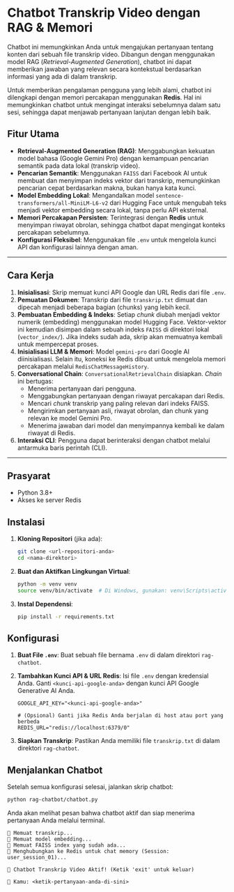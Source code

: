 # Chatbot Transkrip Video dengan RAG & Memori

Chatbot ini memungkinkan Anda untuk mengajukan pertanyaan tentang konten dari sebuah file transkrip video. Dibangun dengan menggunakan model RAG (*Retrieval-Augmented Generation*), chatbot ini dapat memberikan jawaban yang relevan secara kontekstual berdasarkan informasi yang ada di dalam transkrip.

Untuk memberikan pengalaman pengguna yang lebih alami, chatbot ini dilengkapi dengan memori percakapan menggunakan **Redis**. Hal ini memungkinkan chatbot untuk mengingat interaksi sebelumnya dalam satu sesi, sehingga dapat menjawab pertanyaan lanjutan dengan lebih baik.

## Fitur Utama

- **Retrieval-Augmented Generation (RAG)**: Menggabungkan kekuatan model bahasa (Google Gemini Pro) dengan kemampuan pencarian semantik pada data lokal (transkrip video).
- **Pencarian Semantik**: Menggunakan `FAISS` dari Facebook AI untuk membuat dan menyimpan indeks vektor dari transkrip, memungkinkan pencarian cepat berdasarkan makna, bukan hanya kata kunci.
- **Model Embedding Lokal**: Mengandalkan model `sentence-transformers/all-MiniLM-L6-v2` dari Hugging Face untuk mengubah teks menjadi vektor embedding secara lokal, tanpa perlu API eksternal.
- **Memori Percakapan Persisten**: Terintegrasi dengan **Redis** untuk menyimpan riwayat obrolan, sehingga chatbot dapat mengingat konteks percakapan sebelumnya.
- **Konfigurasi Fleksibel**: Menggunakan file `.env` untuk mengelola kunci API dan konfigurasi lainnya dengan aman.

---

## Cara Kerja

1.  **Inisialisasi**: Skrip memuat kunci API Google dan URL Redis dari file `.env`.
2.  **Pemuatan Dokumen**: Transkrip dari file `transkrip.txt` dimuat dan dipecah menjadi beberapa bagian (chunks) yang lebih kecil.
3.  **Pembuatan Embedding & Indeks**: Setiap *chunk* diubah menjadi vektor numerik (embedding) menggunakan model Hugging Face. Vektor-vektor ini kemudian disimpan dalam sebuah indeks `FAISS` di direktori lokal (`vector_index/`). Jika indeks sudah ada, skrip akan memuatnya kembali untuk mempercepat proses.
4.  **Inisialisasi LLM & Memori**: Model `gemini-pro` dari Google AI diinisialisasi. Selain itu, koneksi ke Redis dibuat untuk mengelola memori percakapan melalui `RedisChatMessageHistory`.
5.  **Conversational Chain**: `ConversationalRetrievalChain` disiapkan. *Chain* ini bertugas:
    - Menerima pertanyaan dari pengguna.
    - Menggabungkan pertanyaan dengan riwayat percakapan dari Redis.
    - Mencari *chunk* transkrip yang paling relevan dari indeks FAISS.
    - Mengirimkan pertanyaan asli, riwayat obrolan, dan chunk yang relevan ke model Gemini Pro.
    - Menerima jawaban dari model dan menyimpannya kembali ke dalam riwayat di Redis.
6.  **Interaksi CLI**: Pengguna dapat berinteraksi dengan chatbot melalui antarmuka baris perintah (CLI).

---

## Prasyarat

- Python 3.8+
- Akses ke server Redis

## Instalasi

1.  **Kloning Repositori** (jika ada):
    ```bash
    git clone <url-repositori-anda>
    cd <nama-direktori>
    ```

2.  **Buat dan Aktifkan Lingkungan Virtual**:
    ```bash
    python -m venv venv
    source venv/bin/activate  # Di Windows, gunakan: venv\Scripts\activate
    ```

3.  **Instal Dependensi**:
    ```bash
    pip install -r requirements.txt
    ```

## Konfigurasi

1.  **Buat File `.env`**: Buat sebuah file bernama `.env` di dalam direktori `rag-chatbot`.

2.  **Tambahkan Kunci API & URL Redis**: Isi file `.env` dengan kredensial Anda. Ganti `<kunci-api-google-anda>` dengan kunci API Google Generative AI Anda.
    ```
    GOOGLE_API_KEY="<kunci-api-google-anda>"

    # (Opsional) Ganti jika Redis Anda berjalan di host atau port yang berbeda
    REDIS_URL="redis://localhost:6379/0"
    ```

3.  **Siapkan Transkrip**: Pastikan Anda memiliki file `transkrip.txt` di dalam direktori `rag-chatbot`.

## Menjalankan Chatbot

Setelah semua konfigurasi selesai, jalankan skrip chatbot:

```bash
python rag-chatbot/chatbot.py
```

Anda akan melihat pesan bahwa chatbot aktif dan siap menerima pertanyaan Anda melalui terminal.

```
📄 Memuat transkrip...
🧠 Memuat model embedding...
🔁 Memuat FAISS index yang sudah ada...
🧠 Menghubungkan ke Redis untuk chat memory (Session: user_session_01)...

💬 Chatbot Transkrip Video Aktif! (Ketik 'exit' untuk keluar)

🧑 Kamu: <ketik-pertanyaan-anda-di-sini>
```
